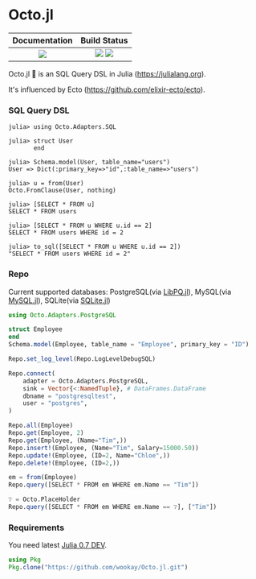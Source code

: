 # Octo.jl

|  **Documentation**                        |  **Build Status**                                                 |
|:-----------------------------------------:|:-----------------------------------------------------------------:|
|  [![][docs-latest-img]][docs-latest-url]  |  [![][travis-img]][travis-url] [![][appveyor-img]][appveyor-url]  |


Octo.jl 🐙 is an SQL Query DSL in Julia (https://julialang.org).

It's influenced by Ecto (https://github.com/elixir-ecto/ecto).


### SQL Query DSL

```julia-repl
julia> using Octo.Adapters.SQL

julia> struct User
       end

julia> Schema.model(User, table_name="users")
User => Dict(:primary_key=>"id",:table_name=>"users")

julia> u = from(User)
Octo.FromClause(User, nothing)

julia> [SELECT * FROM u]
SELECT * FROM users

julia> [SELECT * FROM u WHERE u.id == 2]
SELECT * FROM users WHERE id = 2

julia> to_sql([SELECT * FROM u WHERE u.id == 2])
"SELECT * FROM users WHERE id = 2"
````


### Repo

Current supported databases: PostgreSQL(via [LibPQ.jl](https://github.com/invenia/LibPQ.jl)), MySQL(via [MySQL.jl](https://github.com/JuliaDatabases/MySQL.jl)), SQLite(via [SQLite.jl](https://github.com/JuliaDatabases/SQLite.jl))

```julia
using Octo.Adapters.PostgreSQL

struct Employee
end
Schema.model(Employee, table_name = "Employee", primary_key = "ID")

Repo.set_log_level(Repo.LogLevelDebugSQL)

Repo.connect(
    adapter = Octo.Adapters.PostgreSQL,
    sink = Vector{<:NamedTuple}, # DataFrames.DataFrame
    dbname = "postgresqltest",
    user = "postgres",
)

Repo.all(Employee)
Repo.get(Employee, 2)
Repo.get(Employee, (Name="Tim",))
Repo.insert!(Employee, (Name="Tim", Salary=15000.50))
Repo.update!(Employee, (ID=2, Name="Chloe",))
Repo.delete!(Employee, (ID=2,))

em = from(Employee)
Repo.query([SELECT * FROM em WHERE em.Name == "Tim"])

❔ = Octo.PlaceHolder
Repo.query([SELECT * FROM em WHERE em.Name == ❔], ["Tim"])
```


### Requirements

You need latest [Julia 0.7 DEV](https://julialang.org/downloads/nightlies.html).

```julia
using Pkg
Pkg.clone("https://github.com/wookay/Octo.jl.git")
```



[docs-latest-img]: https://img.shields.io/badge/docs-latest-blue.svg
[docs-latest-url]: https://wookay.github.io/docs/Octo.jl/

[travis-img]: https://api.travis-ci.org/wookay/Octo.jl.svg?branch=master
[travis-url]: https://travis-ci.org/wookay/Octo.jl

[appveyor-img]: https://ci.appveyor.com/api/projects/status/fkup126yxtfb62f1/branch/master?svg=true
[appveyor-url]: https://ci.appveyor.com/project/wookay/octo-jl/branch/master
